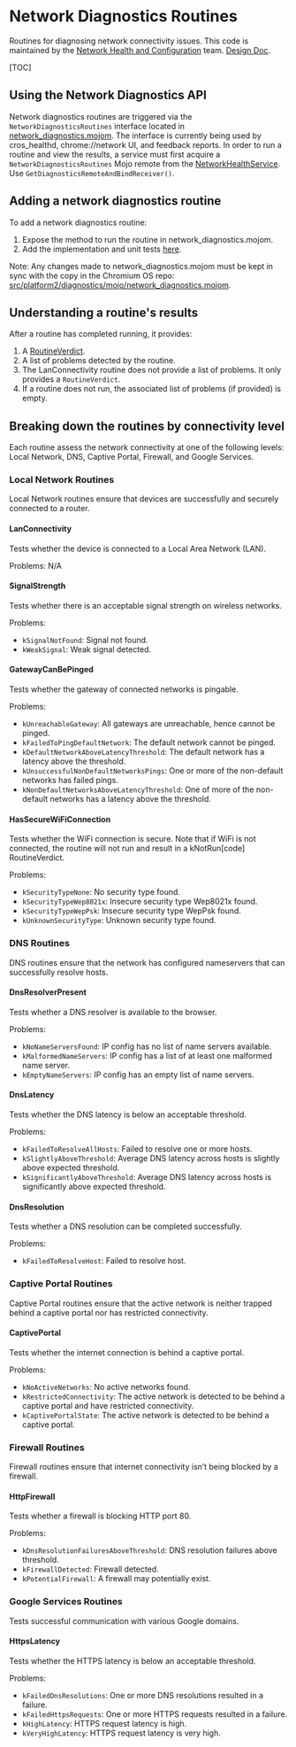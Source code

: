 # Network Diagnostics Routines

Routines for diagnosing network connectivity issues. This code is maintained by
the [Network Health and Configuration] team. [Design Doc].

[TOC]

## Using the Network Diagnostics API

Network diagnostics routines are triggered via the `NetworkDiagnosticsRoutines`
interface located in [network_diagnostics.mojom]. The interface is currently
being used by cros_healthd, chrome://network UI, and feedback reports. In order
to run a routine and view the results, a service must first acquire a
`NetworkDiagnosticsRoutines` Mojo remote from the [NetworkHealthService]. Use
`GetDiagnosticsRemoteAndBindReceiver()`.

## Adding a network diagnostics routine

To add a network diagnostics routine:
1. Expose the method to run the routine in network_diagnostics.mojom.
2. Add the implementation and unit tests [here].

Note: Any changes made to network_diagnostics.mojom must be kept in sync with
the copy in the Chromium OS repo:
[src/platform2/diagnostics/mojo/network_diagnostics.mojom].

## Understanding a routine's results

After a routine has completed running, it provides:
1. A [RoutineVerdict].
2. A list of problems detected by the routine.
  1. The LanConnectivity routine does not provide a list of problems. It only
     provides a `RoutineVerdict`.
  2. If a routine does not run, the associated list of problems (if provided) is
     empty.

## Breaking down the routines by connectivity level

Each routine assess the network connectivity at one of the following levels:
Local Network, DNS, Captive Portal, Firewall, and Google Services.

### Local Network Routines

Local Network routines ensure that devices are successfully and securely
connected to a router.

#### LanConnectivity

Tests whether the device is connected to a Local Area Network (LAN).

Problems: N/A

#### SignalStrength

Tests whether there is an acceptable signal strength on wireless networks.

Problems:
* `kSignalNotFound`: Signal not found.
* `kWeakSignal`: Weak signal detected.

#### GatewayCanBePinged

Tests whether the gateway of connected networks is pingable.

Problems:
* `kUnreachableGateway`: All gateways are unreachable, hence cannot be pinged.
* `kFailedToPingDefaultNetwork`: The default network cannot be pinged.
* `kDefaultNetworkAboveLatencyThreshold`: The default network has a latency
   above the threshold.
* `kUnsuccessfulNonDefaultNetworksPings`: One or more of the non-default
   networks has failed pings.
* `kNonDefaultNetworksAboveLatencyThreshold`: One of more of the non-default
   networks has a latency above the threshold.

#### HasSecureWiFiConnection

Tests whether the WiFi connection is secure. Note that if WiFi is not connected,
the routine will not run and result in a kNotRun[code] RoutineVerdict.

Problems:
* `kSecurityTypeNone`: No security type found.
* `kSecurityTypeWep8021x`: Insecure security type Wep8021x found.
* `kSecurityTypeWepPsk`: Insecure security type WepPsk found.
* `kUnknownSecurityType`: Unknown security type found.

### DNS Routines

DNS routines ensure that the network has configured nameservers that can
successfully resolve hosts.

#### DnsResolverPresent

Tests whether a DNS resolver is available to the browser.

Problems:
* `kNoNameServersFound`: IP config has no list of name servers available.
* `kMalformedNameServers`: IP config has a list of at least one malformed name
   server.
* `kEmptyNameServers`: IP config has an empty list of name servers.

#### DnsLatency

Tests whether the DNS latency is below an acceptable threshold.

Problems:
* `kFailedToResolveAllHosts`: Failed to resolve one or more hosts.
* `kSlightlyAboveThreshold`: Average DNS latency across hosts is slightly above
   expected threshold.
* `kSignificantlyAboveThreshold`: Average DNS latency across hosts is
   significantly above expected threshold.

#### DnsResolution

Tests whether a DNS resolution can be completed successfully.

Problems:
* `kFailedToResolveHost`: Failed to resolve host.

### Captive Portal Routines

Captive Portal routines ensure that the active network is neither trapped behind
a captive portal nor has restricted connectivity.

#### CaptivePortal

Tests whether the internet connection is behind a captive portal.

Problems:
* `kNoActiveNetworks`: No active networks found.
* `kRestrictedConnectivity`: The active network is detected to be behind a
   captive portal and have restricted connectivity.
* `kCaptivePortalState`: The active network is detected to be behind a captive
   portal.

### Firewall Routines

Firewall routines ensure that internet connectivity isn’t being blocked by a firewall.

#### HttpFirewall

Tests whether a firewall is blocking HTTP port 80.

Problems:
* `kDnsResolutionFailuresAboveThreshold`: DNS resolution failures above
   threshold.
* `kFirewallDetected`: Firewall detected.
* `kPotentialFirewall`: A firewall may potentially exist.

### Google Services Routines

Tests successful communication with various Google domains.

#### HttpsLatency

Tests whether the HTTPS latency is below an acceptable threshold.

Problems:
* `kFailedDnsResolutions`: One or more DNS resolutions resulted in a failure.
* `kFailedHttpsRequests`: One or more HTTPS requests resulted in a failure.
* `kHighLatency`: HTTPS request latency is high.
* `kVeryHighLatency`: HTTPS request latency is very high.

[Network Health and Configuration]: https://docs.google.com/document/d/10DSy-jZXaRo9I9aq1UqERy76t7HkgGvInWk57pHEkzg
[network_diagnostics.mojom]: https://source.chromium.org/chromium/chromium/src/+/master:chromeos/services/network_health/public/mojom/network_diagnostics.mojom?originalUrl=https:%2F%2Fcs.chromium.org%2F
[NetworkHealthService]: https://source.chromium.org/chromium/chromium/src/+/master:chrome/browser/chromeos/net/network_health/network_health_service.h?originalUrl=https:%2F%2Fcs.chromium.org%2F
[here]: https://source.chromium.org/chromium/chromium/src/+/master:chrome/browser/chromeos/net/network_diagnostics/
[RoutineVerdict]: https://source.chromium.org/chromium/chromium/src/+/master:chromeos/services/network_health/public/mojom/network_diagnostics.mojom;l=12;drc=93304dcbcf58b0af39403af08928ea4e4ec28e6d?originalUrl=https:%2F%2Fcs.chromium.org%2F
[Design Doc]: https://docs.google.com/document/d/1d5EoPBlsomWQ4HzqejFPG4v1d2cvPSndj7nmCjNZSSc
[src/platform2/diagnostics/mojo/network_diagnostics.mojom]: http://cs/chromeos_public/src/platform2/diagnostics/cros_healthd/network_diagnostics/
